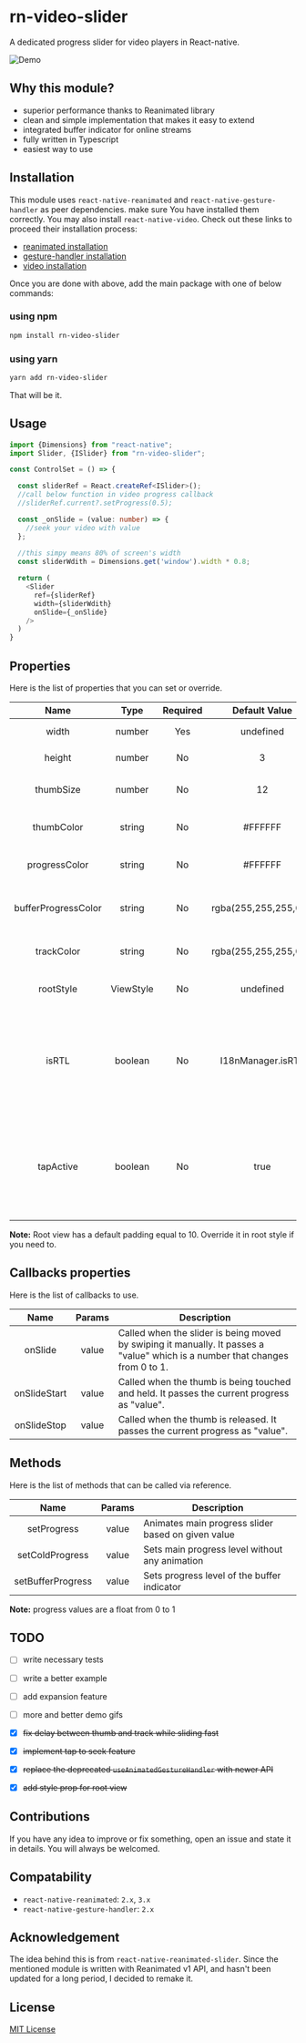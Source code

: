 # rn-video-slider
A dedicated progress slider for video players in React-native.

![Demo](/demo.gif)

## Why this module?
- superior performance thanks to Reanimated library
- clean and simple implementation that makes it easy to extend
- integrated buffer indicator for online streams
- fully written in Typescript
- easiest way to use

## Installation
This module uses `react-native-reanimated` and `react-native-gesture-handler` as 
peer dependencies. make sure You have installed them correctly. You may also install
`react-native-video`. Check out these links to proceed their installation process:
- [reanimated installation](https://docs.swmansion.com/react-native-reanimated/docs/fundamentals/getting-started#installation)
- [gesture-handler installation](https://docs.swmansion.com/react-native-gesture-handler/docs/fundamentals/installation)
- [video installation](https://react-native-video.github.io/react-native-video/installation)

Once you are done with above, add the main package with one of below commands: 
### using npm
```sh
npm install rn-video-slider
```

### using yarn
```sh
yarn add rn-video-slider
```
That will be it.

## Usage

```typescript jsx
import {Dimensions} from "react-native";
import Slider, {ISlider} from "rn-video-slider";

const ControlSet = () => {

  const sliderRef = React.createRef<ISlider>();
  //call below function in video progress callback
  //sliderRef.current?.setProgress(0.5);

  const _onSlide = (value: number) => {
    //seek your video with value
  };
  
  //this simpy means 80% of screen's width
  const sliderWdith = Dimensions.get('window').width * 0.8;

  return (
    <Slider
      ref={sliderRef}
      width={sliderWdith}
      onSlide={_onSlide}
    />
  )
}
```

## Properties
Here is the list of properties that you can set or override.

|        Name         |      Type       | Required |     Default Value     | Description                                                                                 |
|:-------------------:|:---------------:|:--------:|:---------------------:|---------------------------------------------------------------------------------------------|
|        width        |     number      |   Yes    |       undefined       | width of slider track                                                                       |
|       height        |     number      |    No    |           3           | height of slider track                                                                      |
|      thumbSize      |     number      |    No    |          12           | diameter of sliding thumb                                                                   |
|     thumbColor      |     string      |    No    |        #FFFFFF        | color of sliding thumb                                                                      |
|    progressColor    |     string      |    No    |        #FFFFFF        | color of progress indicator                                                                 |
| bufferProgressColor |     string      |    No    | rgba(255,255,255,0.5) | color of buffer progress indicator                                                          |
|     trackColor      |     string      |    No    | rgba(255,255,255,0.2) | color of underlying view                                                                    |
|      rootStyle      |    ViewStyle    |    No    |       undefined       | style addon for root view                                                                   |
|        isRTL        |     boolean     |    No    |   I18nManager.isRTL   | overrides direction of movement. setting to "true" makes the slider go from right to left.  |
|      tapActive      |     boolean     |    No    |         true          | activates tap gesture. when set to "true", onSlide function fires on receiving single taps. |

**Note:** Root view has a default padding equal to 10.
Override it in root style if you need to.

## Callbacks properties
Here is the list of callbacks to use.

|     Name     | Params | Description                                                                                                                   |
|:------------:|:------:|-------------------------------------------------------------------------------------------------------------------------------|
|   onSlide    | value  | Called when the slider is being moved by swiping it manually. It passes a "value" which is a number that changes from 0 to 1. |
| onSlideStart | value  | Called when the thumb is being touched and held. It passes the current progress as "value".                                   |
| onSlideStop  | value  | Called when the thumb is released. It passes the current progress as "value".                                                 |


## Methods
Here is the list of methods that can be called via reference.

|       Name        | Params | Description                                        |
|:-----------------:|:------:|----------------------------------------------------|
|    setProgress    | value  | Animates main progress slider based on given value |
|  setColdProgress  | value  | Sets main progress level without any animation     |
| setBufferProgress | value  | Sets progress level of the buffer indicator        |

**Note:** progress values are a float from 0 to 1

## TODO
- [ ] write necessary tests
- [ ] write a better example
- [ ] add expansion feature
- [ ] more and better demo gifs
- [x] ~~fix delay between thumb and track while sliding fast~~
- [x] ~~implement tap to seek feature~~
- [x] ~~replace the deprecated `useAnimatedGestureHandler` with newer API~~
- [x] ~~add style prop for root view~~


## Contributions
If you have any idea to improve or fix something, open an issue and state
it in details. You will always be welcomed.

## Compatability
- `react-native-reanimated`: `2.x`, `3.x`
- `react-native-gesture-handler`: `2.x`

## Acknowledgement
The idea behind this is from `react-native-reanimated-slider`.
Since the mentioned module is written with Reanimated v1 API, and hasn't
been updated for a long period, I decided to remake it.

## License
[MIT License](https://opensource.org/licenses/MIT)
